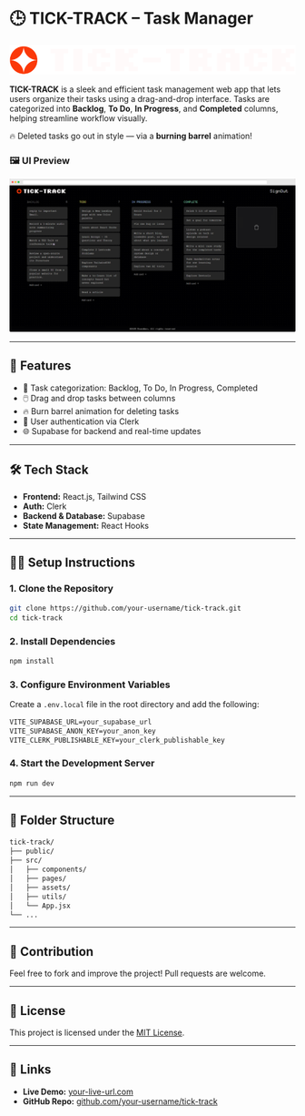 # 🕒 TICK-TRACK – Task Manager
<p align="center">
  <img src="screenshots/tt.svg" width="700" alt="Tick-Track UI Screenshot 1"/>
</p>

**TICK-TRACK** is a sleek and efficient task management web app that lets users organize their tasks using a drag-and-drop interface. Tasks are categorized into **Backlog**, **To Do**, **In Progress**, and **Completed** columns, helping streamline workflow visually.

🔥 Deleted tasks go out in style — via a **burning barrel** animation!




### 🖼️ UI Preview

<p align="center">
  <img src="screenshots/tick-track-web.png" width="700" alt="Tick-Track UI Screenshot 1"/>
</p>



---

## 🚀 Features

- 📌 Task categorization: Backlog, To Do, In Progress, Completed  
- 🖱️ Drag and drop tasks between columns  
- 🔥 Burn barrel animation for deleting tasks  
- 🔐 User authentication via Clerk  
- 🌐 Supabase for backend and real-time updates  

---

## 🛠️ Tech Stack

- **Frontend:** React.js, Tailwind CSS  
- **Auth:** Clerk  
- **Backend & Database:** Supabase  
- **State Management:** React Hooks  

---

## 🧑‍💻 Setup Instructions

### 1. Clone the Repository

```bash
git clone https://github.com/your-username/tick-track.git
cd tick-track
```

### 2. Install Dependencies

```bash
npm install
```

### 3. Configure Environment Variables

Create a `.env.local` file in the root directory and add the following:

```env
VITE_SUPABASE_URL=your_supabase_url
VITE_SUPABASE_ANON_KEY=your_anon_key
VITE_CLERK_PUBLISHABLE_KEY=your_clerk_publishable_key
```

### 4. Start the Development Server

```bash
npm run dev
```

---

## 📂 Folder Structure

```
tick-track/
├── public/
├── src/
│   ├── components/
│   ├── pages/
│   ├── assets/
│   ├── utils/
│   └── App.jsx
└── ...
```

---

## 🙌 Contribution

Feel free to fork and improve the project! Pull requests are welcome.

---

## 📄 License

This project is licensed under the [MIT License](LICENSE).

---

## 🔗 Links

- **Live Demo:** [your-live-url.com](https://your-live-url.com)  
- **GitHub Repo:** [github.com/your-username/tick-track](https://github.com/your-username/tick-track)
